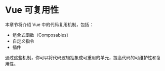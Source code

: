 # Vue 可复用性

本章节将介绍 Vue 中的代码复用机制，包括：

- 组合式函数（Composables）
- 自定义指令
- 插件

通过这些机制，你可以将代码逻辑抽象成可重用的单元，提高代码的可维护性和复用性。

